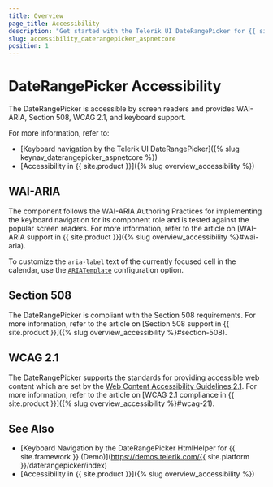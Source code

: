 ```yaml
---
title: Overview
page_title: Accessibility
description: "Get started with the Telerik UI DateRangePicker for {{ site.framework }} and learn about its accessibility support for WAI-ARIA, Section 508, and WCAG 2.1."
slug: accessibility_daterangepicker_aspnetcore
position: 1
---
```


# DateRangePicker Accessibility

The DateRangePicker is accessible by screen readers and provides WAI-ARIA, Section 508, WCAG 2.1, and keyboard support.

For more information, refer to:
* [Keyboard navigation by the Telerik UI DateRangePicker]({% slug keynav_daterangepicker_aspnetcore %})
* [Accessibility in {{ site.product }}]({% slug overview_accessibility %})

## WAI-ARIA

The component follows the WAI-ARIA Authoring Practices for implementing the keyboard navigation for its component role and is tested against the popular screen readers. For more information, refer to the article on [WAI-ARIA support in {{ site.product }}]({% slug overview_accessibility %}#wai-aria).

To customize the `aria-label` text of the currently focused cell in the calendar, use the [`ARIATemplate`](/api/Kendo.Mvc.UI.Fluent/DateRangePickerBuilder#ariatemplatesystemstring) configuration option.

## Section 508

The DateRangePicker is compliant with the Section 508 requirements. For more information, refer to the article on [Section 508 support in {{ site.product }}]({% slug overview_accessibility %}#section-508).

## WCAG 2.1

The DateRangePicker supports the standards for providing accessible web content which are set by the [Web Content Accessibility Guidelines 2.1](https://www.w3.org/TR/WCAG/). For more information, refer to the article on [WCAG 2.1 compliance in {{ site.product }}]({% slug overview_accessibility %}#wcag-21).

## See Also

* [Keyboard Navigation by the DateRangePicker HtmlHelper for {{ site.framework }} (Demo)](https://demos.telerik.com/{{ site.platform }}/daterangepicker/index)
* [Accessibility in {{ site.product }}]({% slug overview_accessibility %})
